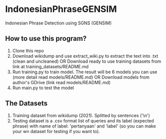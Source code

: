 # IndonesianPhraseGENSIM
Indonesian Phrase Detection using SGNS (GENSIM)

## How to use this program?
1. Clone this repo
2. Download wikidump and use extract_wiki.py to extract the text into .txt (clean and uncleaned) OR Download ready to use training datasets from link at training_datasets/README.md
3. Run training.py to train model. The result will be 6 models you can use (more detail read models/README.md) OR Download models from author's GDrive (link read models/README.md)
4. Run main.py to test the model

## The Datasets
1. Training dataset from wikidump (2021). Splitted by sentences ('\n')
2. Testing dataset is a .csv format list of queries and its label (expected phrase) with name of label: 'pertanyaan' and 'label' (so you can make your wn dataset for testing if you want to).
